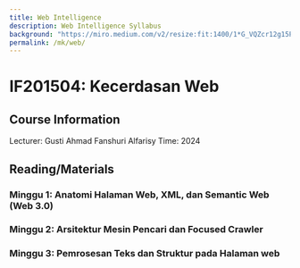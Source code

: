 ```yaml
---
title: Web Intelligence
description: Web Intelligence Syllabus
background: "https://miro.medium.com/v2/resize:fit:1400/1*G_VQZcr12g15PZRLifCsGQ.jpeg"
permalink: /mk/web/
---
```


# IF201504: Kecerdasan Web

## Course Information

Lecturer: Gusti Ahmad Fanshuri Alfarisy
Time: 2024

## Reading/Materials

### Minggu 1: Anatomi Halaman Web, XML, dan Semantic Web (Web 3.0)

### Minggu 2: Arsitektur Mesin Pencari dan Focused Crawler

### Minggu 3: Pemrosesan Teks dan Struktur pada Halaman web

